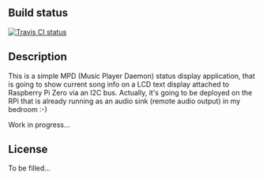 ## Build status

[![Travis CI status](https://travis-ci.org/elevendroids/mpd-display.svg?branch=master)](https://travis-ci.org/elevendroids/mpd-display)

## Description

This is a simple MPD (Music Player Daemon) status display application, that is going to show current song info on a LCD text display attached to Raspberry Pi Zero via an I2C bus. Actually, it's going to be deployed on the RPi that is already running as an audio sink (remote audio output) in my bedroom :-)

Work in progress...

## License

To be filled...

